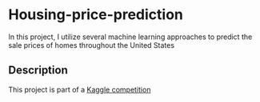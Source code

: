 # Housing-price-prediction
In this project, I utilize several machine learning approaches to predict the sale prices of homes throughout the United States
## Description 
This project is part of a [Kaggle competition](https://www.kaggle.com/competitions/house-prices-advanced-regression-techniques/overview)
